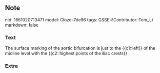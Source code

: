 ## Note
nid: 1661020713471
model: Cloze-7de96
tags: GSSE::!Contributor::Tom_Li
markdown: false

### Text
<div>
  The surface marking of the aortic bifurcation is just to the
  {{c1::left}} of the midline level with the {{c2::highest points
  of the iliac crests}}
</div>

### Extra

